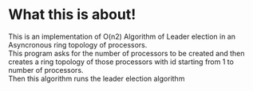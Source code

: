<h1>What this is about!</h1>

This is an implementation of O(n2) Algorithm of Leader election in an Asyncronous ring topology of processors.<br> 
This program asks for the number of processors to be created and then creates a ring topology of those processors with id starting from 1 to number of processors.<br>
Then this algorithm runs the leader election algorithm<br>
